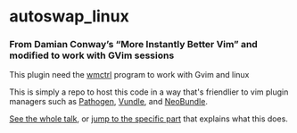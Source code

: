 # autoswap_linux
### From Damian Conway’s “More Instantly Better Vim” and modified to work with GVim sessions

This plugin need the [wmctrl](http://tomas.styblo.name/wmctrl/) program to work with Gvim and linux

This is simply a repo to host this code in a way that's friendlier to vim plugin managers such as [Pathogen](https://github.com/tpope/vim-pathogen), [Vundle](https://github.com/gmarik/vundle), and [NeoBundle](https://github.com/Shougo/neobundle.vim).

[See the whole talk](http://programming.oreilly.com/2013/10/more-instantly-better-vim.html), or [jump to the specific part](http://www.youtube.com/watch?v=aHm36-na4-4#t=12m01s) that explains what this does.
